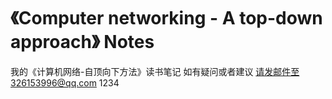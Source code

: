 # 《Computer networking - A top-down approach》 Notes
我的《计算机网络-自顶向下方法》读书笔记
如有疑问或者建议 请发邮件至326153996@qq.com
1234
